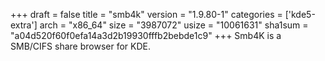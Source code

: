 +++
draft = false
title = "smb4k"
version = "1.9.80-1"
categories = ['kde5-extra']
arch = "x86_64"
size = "3987072"
usize = "10061631"
sha1sum = "a04d520f60f0efa14a3d2b19930fffb2bebde1c9"
+++
Smb4K is a SMB/CIFS share browser for KDE.